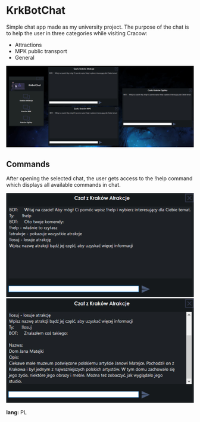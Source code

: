 # KrkBotChat

Simple chat app made as my university project. The purpose of the chat is to help the user in three categories while visiting Cracow:
* Attractions
* MPK public transport
* General

<img src="readmeImg/allChat.png" width="600">

## Commands

After opening the selected chat, the user gets access to the !help command which displays all available commands in chat.

<img src="readmeImg/helpChat.png" width="600">

<img src="readmeImg/sampleChat.png" width="600">


<strong>lang:</strong> PL
